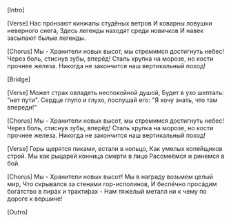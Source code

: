 [Intro]

[Verse]
Нас пронзают кинжалы студёных ветров
И коварны ловушки неверного снега,
Здесь легенды находят среди новичков
И навек засыпают былые легенды.

[Chorus]
Мы - Хранители новых высот, мы стремимся достигнуть небес!
Через боль, стиснув зубы, вперёд!
Сталь хрупка на морозе, но кости прочнее железа.
Никогда не закончится наш вертикальный поход!

[Bridge]

[Verse]
Может страх овладеть неспокойной душой,
Будет в ухо шептать: "нет пути".
Сердце глупо и глухо, послушай его:
"Я хочу знать, что там впереди!"

[Chorus]
Мы - Хранители новых высот, мы стремимся достигнуть небес!
Через боль, стиснув зубы, вперёд!
Сталь хрупка на морозе, но кости прочнее железа.
Никогда не закончится наш вертикальный поход!

[Verse]
Горы щерятся пиками, встали в кольцо,
Как умелых копейщиков строй.
Мы как рыцарей конница смерти в лицо
Рассмеёмся и ринемся в бой.

[Chorus]
Мы - Хранители новых высот! Мы в награду возьмем целый мир,
Что скрывался за стенами гор-исполинов,
И беспéчно просáдим богáтство в пирáх и тракти́рах -
Нам тяжелый металл ни к чему по дороге к вершине!

[Outro]
